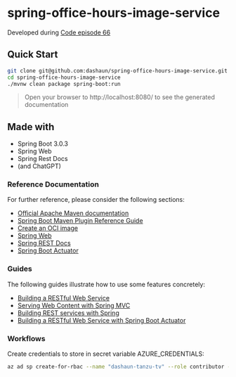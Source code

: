 # spring-office-hours-image-service

Developed during [Code episode 66](https://tanzu.vmware.com/developer/tv/code/0066/)

## Quick Start

```bash
git clone git@github.com:dashaun/spring-office-hours-image-service.git
cd spring-office-hours-image-service
./mvnw clean package spring-boot:run
```
> Open your browser to http://localhost:8080/ to see the generated documentation

## Made with

- Spring Boot 3.0.3
- Spring Web
- Spring Rest Docs
- (and ChatGPT)

### Reference Documentation
For further reference, please consider the following sections:

* [Official Apache Maven documentation](https://maven.apache.org/guides/index.html)
* [Spring Boot Maven Plugin Reference Guide](https://docs.spring.io/spring-boot/docs/3.0.1/maven-plugin/reference/html/)
* [Create an OCI image](https://docs.spring.io/spring-boot/docs/3.0.1/maven-plugin/reference/html/#build-image)
* [Spring Web](https://docs.spring.io/spring-boot/docs/3.0.1/reference/htmlsingle/#web)
* [Spring REST Docs](https://docs.spring.io/spring-restdocs/docs/current/reference/html5/)
* [Spring Boot Actuator](https://docs.spring.io/spring-boot/docs/3.0.1/reference/htmlsingle/#actuator)

### Guides
The following guides illustrate how to use some features concretely:

* [Building a RESTful Web Service](https://spring.io/guides/gs/rest-service/)
* [Serving Web Content with Spring MVC](https://spring.io/guides/gs/serving-web-content/)
* [Building REST services with Spring](https://spring.io/guides/tutorials/rest/)
* [Building a RESTful Web Service with Spring Boot Actuator](https://spring.io/guides/gs/actuator-service/)

### Workflows

Create credentials to store in secret variable AZURE_CREDENTIALS:

```bash
az ad sp create-for-rbac --name "dashaun-tanzu-tv" --role contributor --scopes /subscriptions/5449797d-453a-477d-8e8b-9e714d207115/resourceGroups/tanzu-tv --sdk-auth
```